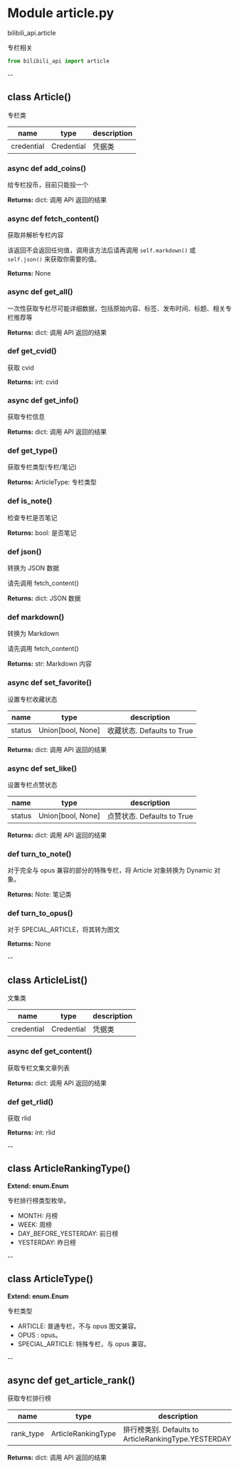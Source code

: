 # Module article.py


bilibili_api.article

专栏相关


``` python
from bilibili_api import article
```

--

## class Article()

专栏类


| name | type | description |
| - | - | - |
| credential | Credential | 凭据类 |


### async def add_coins()

给专栏投币，目前只能投一个



**Returns:** dict: 调用 API 返回的结果




### async def fetch_content()

获取并解析专栏内容

该返回不会返回任何值，调用该方法后请再调用 `self.markdown()` 或 `self.json()` 来获取你需要的值。



**Returns:** None



### async def get_all()

一次性获取专栏尽可能详细数据，包括原始内容、标签、发布时间、标题、相关专栏推荐等



**Returns:** dict: 调用 API 返回的结果




### def get_cvid()

获取 cvid



**Returns:** int: cvid




### async def get_info()

获取专栏信息



**Returns:** dict: 调用 API 返回的结果




### def get_type()

获取专栏类型(专栏/笔记)



**Returns:** ArticleType: 专栏类型




### def is_note()

检查专栏是否笔记



**Returns:** bool: 是否笔记




### def json()

转换为 JSON 数据

请先调用 fetch_content()



**Returns:** dict: JSON 数据




### def markdown()

转换为 Markdown

请先调用 fetch_content()



**Returns:** str: Markdown 内容




### async def set_favorite()

设置专栏收藏状态


| name | type | description |
| - | - | - |
| status | Union[bool, None] | 收藏状态. Defaults to True |

**Returns:** dict: 调用 API 返回的结果




### async def set_like()

设置专栏点赞状态


| name | type | description |
| - | - | - |
| status | Union[bool, None] | 点赞状态. Defaults to True |

**Returns:** dict: 调用 API 返回的结果




### def turn_to_note()

对于完全与 opus 兼容的部分的特殊专栏，将 Article 对象转换为 Dynamic 对象。



**Returns:** Note: 笔记类




### def turn_to_opus()

对于 SPECIAL_ARTICLE，将其转为图文



**Returns:** None



--

## class ArticleList()

文集类


| name | type | description |
| - | - | - |
| credential | Credential | 凭据类 |


### async def get_content()

获取专栏文集文章列表



**Returns:** dict: 调用 API 返回的结果




### def get_rlid()

获取 rlid



**Returns:** int: rlid




--

## class ArticleRankingType()

**Extend: enum.Enum**

专栏排行榜类型枚举。

+ MONTH: 月榜
+ WEEK: 周榜
+ DAY_BEFORE_YESTERDAY: 前日榜
+ YESTERDAY: 昨日榜




--

## class ArticleType()

**Extend: enum.Enum**

专栏类型

- ARTICLE: 普通专栏，不与 opus 图文兼容。
- OPUS   : opus。
- SPECIAL_ARTICLE: 特殊专栏，与 opus 兼容。




--

## async def get_article_rank()

获取专栏排行榜


| name | type | description |
| - | - | - |
| rank_type | ArticleRankingType | 排行榜类别. Defaults to ArticleRankingType.YESTERDAY. |

**Returns:** dict: 调用 API 返回的结果




